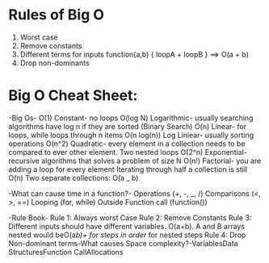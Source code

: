 # Rules of Big O

1. Worst case
2. Remove constants
3. Different terms for inputs
   function(a,b) { loopA + loopB } ==> O(a + b)
4. Drop non-dominants

# Big O Cheat Sheet:

-Big Os-
O(1) Constant- no loops
O(log N) Logarithmic- usually searching algorithms have log n if they are sorted (Binary Search)
O(n) Linear- for loops, while loops through n items
O(n log(n)) Log Liniear- usually sorting operations
O(n^2) Quadratic- every element in a collection needs to be compared to ever other element. Two nested loops
O(2^n) Exponential- recursive algorithms that solves a problem of size N
O(n!) Factorial- you are adding a loop for every element
Iterating through half a collection is still O(n)
Two separate collections: O(a \_ b)

-What can cause time in a function?-
Operations (+, -, \_, /)
Comparisons (<, >, ==)
Looping (for, while)
Outside Function call (function())

-Rule Book-
Rule 1: Always worst Case
Rule 2: Remove Constants
Rule 3: Different inputs should have different variables. O(a+b). A and B arrays nested would beO(a*b)+ for steps in order* for nested steps
Rule 4: Drop Non-dominant terms-What causes Space complexity?-VariablesData StructuresFunction CallAllocations
